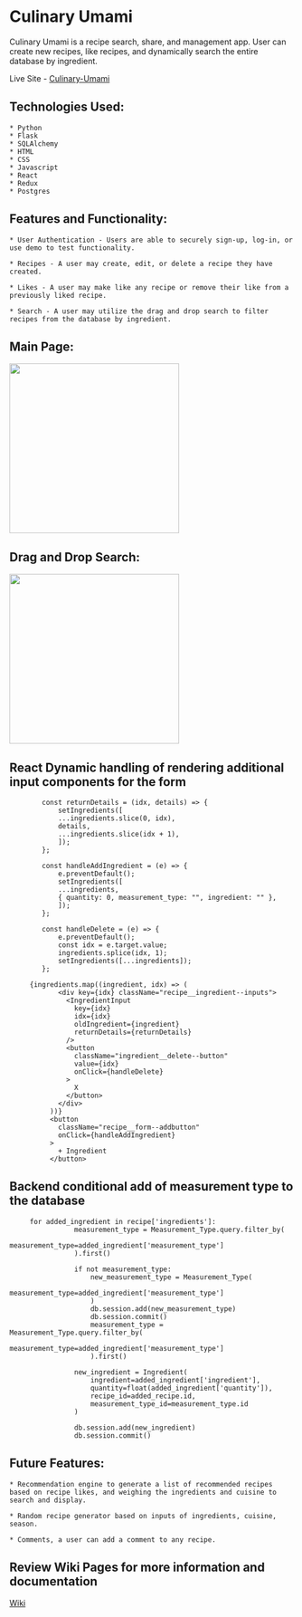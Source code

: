 # Culinary Umami

Culinary Umami is a recipe search, share, and management app. User can create new recipes, like recipes, and dynamically search the entire database by ingredient.

Live Site - [Culinary-Umami](https://culinary-umami.herokuapp.com/)

## Technologies Used:

    * Python
    * Flask
    * SQLAlchemy
    * HTML
    * CSS
    * Javascript
    * React
    * Redux
    * Postgres

## Features and Functionality:

    * User Authentication - Users are able to securely sign-up, log-in, or use demo to test functionality.

    * Recipes - A user may create, edit, or delete a recipe they have created.

    * Likes - A user may make like any recipe or remove their like from a previously liked recipe.

    * Search - A user may utilize the drag and drop search to filter recipes from the database by ingredient.

## Main Page:

<img src="./images/main-page.gif" width="300px">

## Drag and Drop Search:

<img src="./images/search2.gif" width="300px">

## React Dynamic handling of rendering additional input components for the form

```
        const returnDetails = (idx, details) => {
            setIngredients([
            ...ingredients.slice(0, idx),
            details,
            ...ingredients.slice(idx + 1),
            ]);
        };

        const handleAddIngredient = (e) => {
            e.preventDefault();
            setIngredients([
            ...ingredients,
            { quantity: 0, measurement_type: "", ingredient: "" },
            ]);
        };

        const handleDelete = (e) => {
            e.preventDefault();
            const idx = e.target.value;
            ingredients.splice(idx, 1);
            setIngredients([...ingredients]);
        };

     {ingredients.map((ingredient, idx) => (
            <div key={idx} className="recipe__ingredient--inputs">
              <IngredientInput
                key={idx}
                idx={idx}
                oldIngredient={ingredient}
                returnDetails={returnDetails}
              />
              <button
                className="ingredient__delete--button"
                value={idx}
                onClick={handleDelete}
              >
                X
              </button>
            </div>
          ))}
          <button
            className="recipe__form--addbutton"
            onClick={handleAddIngredient}
          >
            + Ingredient
          </button>
```

## Backend conditional add of measurement type to the database

```
     for added_ingredient in recipe['ingredients']:
                measurement_type = Measurement_Type.query.filter_by(
                    measurement_type=added_ingredient['measurement_type']
                ).first()

                if not measurement_type:
                    new_measurement_type = Measurement_Type(
                        measurement_type=added_ingredient['measurement_type']
                    )
                    db.session.add(new_measurement_type)
                    db.session.commit()
                    measurement_type = Measurement_Type.query.filter_by(
                        measurement_type=added_ingredient['measurement_type']
                    ).first()

                new_ingredient = Ingredient(
                    ingredient=added_ingredient['ingredient'],
                    quantity=float(added_ingredient['quantity']),
                    recipe_id=added_recipe.id,
                    measurement_type_id=measurement_type.id
                )

                db.session.add(new_ingredient)
                db.session.commit()
```

## Future Features:

    * Recommendation engine to generate a list of recommended recipes based on recipe likes, and weighing the ingredients and cuisine to search and display.

    * Random recipe generator based on inputs of ingredients, cuisine, season.

    * Comments, a user can add a comment to any recipe.

## Review Wiki Pages for more information and documentation

[Wiki](https://github.com/jps725/culinary_umami/wiki)
